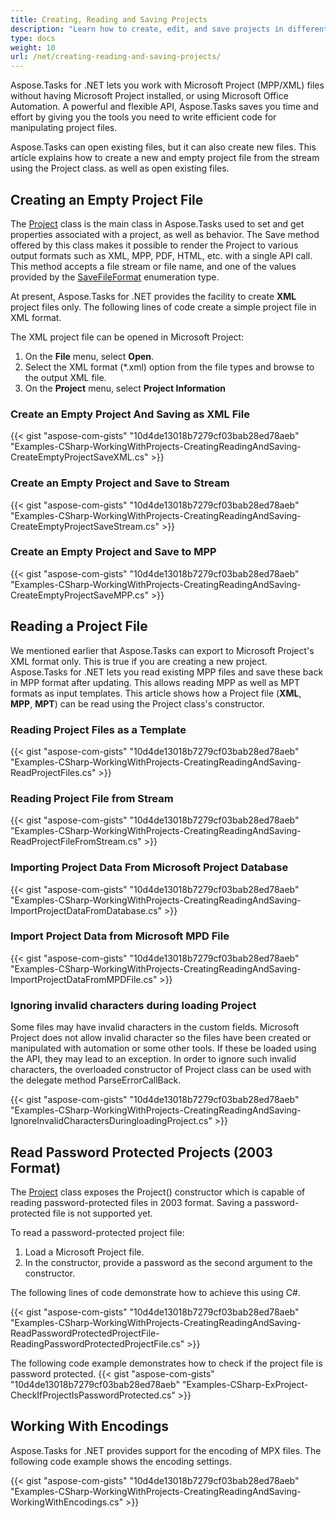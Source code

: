```yaml
---
title: Creating, Reading and Saving Projects
description: "Learn how to create, edit, and save projects in different formats (MPP, Primavera XML, PDF, JPEG) using Aspose.Tasks for .NET."
type: docs
weight: 10
url: /net/creating-reading-and-saving-projects/
---
```


Aspose.Tasks for .NET lets you work with Microsoft Project (MPP/XML) files without having Microsoft Project installed, or using Microsoft Office Automation. A powerful and flexible API, Aspose.Tasks saves you time and effort by giving you the tools you need to write efficient code for manipulating project files.

Aspose.Tasks can open existing files, but it can also create new files. This article explains how to create a new and empty project file from the stream using the Project class.  as well as open existing files.

## **Creating an Empty Project File**
The [Project](https://apireference.aspose.com/tasks/net/aspose.tasks/project) class is the main class in Aspose.Tasks used to set and get properties associated with a project, as well as behavior. The Save method offered by this class makes it possible to render the Project to various output formats such as XML, MPP, PDF, HTML, etc. with a single API call. This method accepts a file stream or file name, and one of the values provided by the [SaveFileFormat](https://apireference.aspose.com/tasks/net/aspose.tasks.saving/savefileformat) enumeration type.

At present, Aspose.Tasks for .NET provides the facility to create **XML** project files only. The following lines of code create a simple project file in XML format.

The XML project file can be opened in Microsoft Project:

1. On the **File** menu, select **Open**.
2. Select the XML format (*.xml) option from the file types and browse to the output XML file.
3. On the **Project** menu, select **Project Information**

### **Create an Empty Project And Saving as XML File**
{{< gist "aspose-com-gists" "10d4de13018b7279cf03bab28ed78aeb" "Examples-CSharp-WorkingWithProjects-CreatingReadingAndSaving-CreateEmptyProjectSaveXML.cs" >}}

### **Create an Empty Project and Save to Stream**
{{< gist "aspose-com-gists" "10d4de13018b7279cf03bab28ed78aeb" "Examples-CSharp-WorkingWithProjects-CreatingReadingAndSaving-CreateEmptyProjectSaveStream.cs" >}}

### **Create an Empty Project and Save to MPP**
{{< gist "aspose-com-gists" "10d4de13018b7279cf03bab28ed78aeb" "Examples-CSharp-WorkingWithProjects-CreatingReadingAndSaving-CreateEmptyProjectSaveMPP.cs" >}}

## **Reading a Project File**
We mentioned earlier that Aspose.Tasks can export to Microsoft Project's XML format only. This is true if you are creating a new project. Aspose.Tasks for .NET lets you read existing MPP files and save these back in MPP format after updating. This allows reading MPP as well as MPT formats as input templates. This article shows how a Project file (**XML**, **MPP**, **MPT**) can be read using the Project class's constructor.

### **Reading Project Files as a Template**
{{< gist "aspose-com-gists" "10d4de13018b7279cf03bab28ed78aeb" "Examples-CSharp-WorkingWithProjects-CreatingReadingAndSaving-ReadProjectFiles.cs" >}}

### **Reading Project File from Stream**
{{< gist "aspose-com-gists" "10d4de13018b7279cf03bab28ed78aeb" "Examples-CSharp-WorkingWithProjects-CreatingReadingAndSaving-ReadProjectFileFromStream.cs" >}}

### **Importing Project Data From Microsoft Project Database**
{{< gist "aspose-com-gists" "10d4de13018b7279cf03bab28ed78aeb" "Examples-CSharp-WorkingWithProjects-CreatingReadingAndSaving-ImportProjectDataFromDatabase.cs" >}}

### **Import Project Data from Microsoft MPD File**
{{< gist "aspose-com-gists" "10d4de13018b7279cf03bab28ed78aeb" "Examples-CSharp-WorkingWithProjects-CreatingReadingAndSaving-ImportProjectDataFromMPDFile.cs" >}}

### **Ignoring invalid characters during loading Project**
Some files may have invalid characters in the custom fields. Microsoft Project does not allow invalid character so the files have been created or manipulated with automation or some other tools.
If these be loaded using the API, they may lead to an exception. In order to ignore such invalid characters, the overloaded constructor of Project class can be used with the delegate method ParseErrorCallBack.

{{< gist "aspose-com-gists" "10d4de13018b7279cf03bab28ed78aeb" "Examples-CSharp-WorkingWithProjects-CreatingReadingAndSaving-IgnoreInvalidCharactersDuringloadingProject.cs" >}}

## **Read Password Protected Projects (2003 Format)**
The [Project](https://apireference.aspose.com/tasks/net/aspose.tasks/project) class exposes the Project() constructor which is capable of reading password-protected files in 2003 format. Saving a password-protected file is not supported yet.

To read a password-protected project file:

1. Load a Microsoft Project file.
2. In the constructor, provide a password as the second argument to the constructor.

The following lines of code demonstrate how to achieve this using C#.

{{< gist "aspose-com-gists" "10d4de13018b7279cf03bab28ed78aeb" "Examples-CSharp-WorkingWithProjects-CreatingReadingAndSaving-ReadPasswordProtectedProjectFile-ReadingPasswordProtectedProjectFile.cs" >}}

The following code example demonstrates how to check if the project file is password protected.
{{< gist "aspose-com-gists" "10d4de13018b7279cf03bab28ed78aeb" "Examples-CSharp-ExProject-CheckIfProjectIsPasswordProtected.cs" >}}

## **Working With Encodings**
Aspose.Tasks for .NET provides support for the encoding of MPX files. The following code example shows the encoding settings.

{{< gist "aspose-com-gists" "10d4de13018b7279cf03bab28ed78aeb" "Examples-CSharp-WorkingWithProjects-CreatingReadingAndSaving-WorkingWithEncodings.cs" >}}
